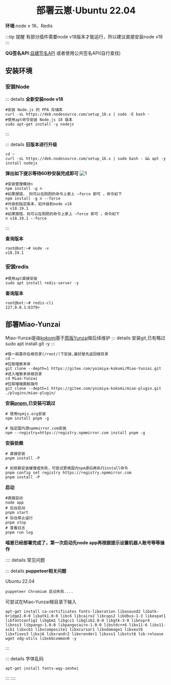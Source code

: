 # <center>部署云崽·Ubuntu 22.04</center>

**环境**:node ≥ 16、Redis

:::tip 提醒
有部分插件需要node v18版本才能运行，所以建议直接安装node v18
:::

**QQ签名API**:[自建签名API](./qsignx) 或者使用公共签名API(自行查找)

## 安装环境

### 安装Node


::: details **全新安装node v18**

```
#安装 Node.js 的 PPA 存储库
curl -sL https://deb.nodesource.com/setup_18.x | sudo -E bash -
#使用apt命令安装 Node.js 18 版本
sudo apt-get install -y nodejs
```
:::

::: details **旧版本进行升级**

``` 
cd ~
curl -sL https://deb.nodesource.com/setup_16.x | sudo bash - && apt -y install nodejs
```
**弹出如下提示等待60秒安装完成即可**
![1](https://image.hexokina.cn/file/47f8e80b91cd574626af1.png)


```
#安装管理模块n
npm install -g n
#如果报错， 则可以在刚刚的命令上家上 –force 即可 ，命令如下
npm install -g n --force
#升级到指定版本，如升级到node v18
n v18.19.1
#如果报错，则可以在刚刚的命令上家上 –force 即可 ，命令如下
n v18.19.1 --force
```
:::


**查询版本**
```
root@bot:~# node -v
v18.19.1
```
### 安装redis

```
#使用apt直接安装
sudo apt install redis-server -y
```

**查询版本**
```
root@bot:~# redis-cli
127.0.0.1:6379> 
```

## 部署Miao-Yunzai
Miao-Yunzai是由[kokomi](https://gitee.com/yoimiya-kokomi/Miao-Yunzai)基于[原版Yunzai](https://github.com/Le-niao/Yunzai-Bot)做后续维护
::: details 安装git,已有略过
sudo apt install git -y
:::

````
#我一般喜欢在根目录(/root/)下安装,最好是先返回根目录
cd ~
#拉取喵崽本体
git clone --depth=1 https://gitee.com/yoimiya-kokomi/Miao-Yunzai.git
#进入喵崽本体根目录
cd Miao-Yunzai 
#拉取喵喵面板插件
git clone --depth=1 https://gitee.com/yoimiya-kokomi/miao-plugin.git ./plugins/miao-plugin/

````

**安装[pnpm](https://pnpm.io/zh/installation),已安装可跳过**

````
# 使用npmjs.org安装
npm install pnpm -g

# 指定国内源npmmirror.com安装
npm --registry=https://registry.npmmirror.com install pnpm -g
````

**安装依赖**

````
# 直接安装
pnpm install -P

# 如依赖安装缓慢或失败，可尝试更换国内npm源后再执行install命令
pnpm config set registry https://registry.npmmirror.com
pnpm install -P
````

**启动**

````
#直接启动
node app
# 后台启动
pnpm start
# 后台停止运行
pnpm stop
# 查看日志
pnpm run log
````

**喵崽已经部署完成了，第一次启动先node app再根据提示设置机器人账号等等操作**

:::: details 常见问题

::: details **puppeteer相关问题**

Ubuntu 22.04
````
puppeteer Chromium 启动失败....
````

可尝试在Miao-Yunzai根目录下输入

````
apt-get install ca-certificates fonts-liberation libasound2 libatk-bridge2.0-0 libatk1.0-0 libc6 libcairo2 libcups2 libdbus-1-3 libexpat1 libfontconfig1 libgbm1 libgcc1 libglib2.0-0 libgtk-3-0 libnspr4 libnss3 libpango-1.0-0 libpangocairo-1.0-0 libstdc++6 libx11-6 libx11-xcb1 libxcb1 libxcomposite1 libxcursor1 libxdamage1 libxext6 libxfixes3 libxi6 libxrandr2 libxrender1 libxss1 libxtst6 lsb-release wget xdg-utils libxkbcommon0 -y
````
:::


::: details 字体乱码
````
apt-get install fonts-wqy-zenhei
````
:::
::::